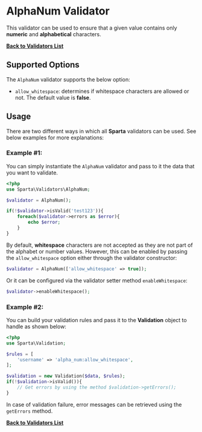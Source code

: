 # AlphaNum Validator 
This validator can be used to ensure that a given value contains only __numeric__ and __alphabetical__ characters.

[**Back to Validators List**](./reference.md#validators-list)

## Supported Options
The `AlphaNum` validator supports the below option:

* `allow_whitespace`: determines if whitespace characters are allowed or not. The default value is __false__.


## Usage
There are two different ways in which all __Sparta__ validators can be used. See below examples for more explanations:

### Example #1:
You can simply instantiate the `AlphaNum` validator and pass to it the data that you want to validate. 

```php
<?php
use Sparta\Validators\AlphaNum;

$validator = AlphaNum();

if(!$validator->isValid('test123')){
	foreach($validator->errors as $error){
		echo $error;
	}
}
```

By default, __whitespace__ characters are not accepted as they are not part of the alphabet or number values. However, this can be enabled by passing the `allow_whitespace` option either through the validator constructor:

```php
$validator = AlphaNum(['allow_whitespace' => true]);
```

Or it can be configured via the validator setter method `enableWhitespace`:

```php
$validator->enableWhitespace();
```

### Example #2:
You can build your validation rules and pass it to the __Validation__ object to handle as shown below:

```php
<?php
use Sparta\Validation;

$rules = [
	'username' => 'alpha_num:allow_whitespace',
];

$validation = new Validation($data, $rules);
if(!$validation->isValid()){
	// Get errors by using the method $validation->getErrors(); 
}

```

In case of validation failure, error messages can be retrieved using the `getErrors` method.


[**Back to Validators List**](./reference.md#validators-list)
